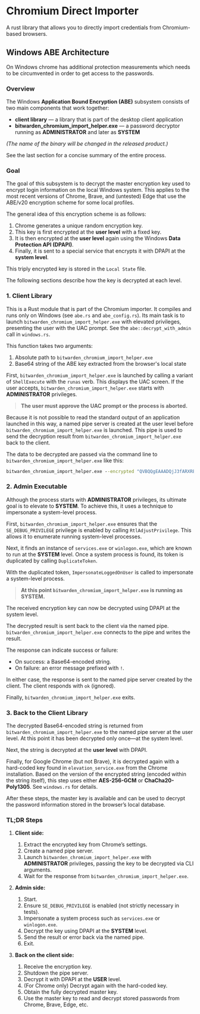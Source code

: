 # Chromium Direct Importer

A rust library that allows you to directly import credentials from Chromium-based browsers.

## Windows ABE Architecture

On Windows chrome has additional protection measurements which needs to be circumvented in order to
get access to the passwords.

### Overview

The Windows **Application Bound Encryption (ABE)** subsystem consists of two main components that work together:

- **client library** — a library that is part of the desktop client application
- **bitwarden_chromium_import_helper.exe** — a password decryptor running as **ADMINISTRATOR** and later as **SYSTEM**

_(The name of the binary will be changed in the released product.)_

See the last section for a concise summary of the entire process.

### Goal

The goal of this subsystem is to decrypt the master encryption key used to encrypt login information on the local
Windows system. This applies to the most recent versions of Chrome, Brave, and (untested) Edge that use the ABE/v20
encryption scheme for some local profiles.

The general idea of this encryption scheme is as follows:

1. Chrome generates a unique random encryption key.
2. This key is first encrypted at the **user level** with a fixed key.
3. It is then encrypted at the **user level** again using the Windows **Data Protection API (DPAPI)**.
4. Finally, it is sent to a special service that encrypts it with DPAPI at the **system level**.

This triply encrypted key is stored in the `Local State` file.

The following sections describe how the key is decrypted at each level.

### 1. Client Library

This is a Rust module that is part of the Chromium importer. It compiles and runs only on Windows (see `abe.rs` and
`abe_config.rs`). Its main task is to launch `bitwarden_chromium_import_helper.exe` with elevated privileges, presenting
the user with the UAC prompt. See the `abe::decrypt_with_admin` call in `windows.rs`.

This function takes two arguments:

1. Absolute path to `bitwarden_chromium_import_helper.exe`
2. Base64 string of the ABE key extracted from the browser's local state

First, `bitwarden_chromium_import_helper.exe` is launched by calling a variant of `ShellExecute` with the `runas` verb.
This displays the UAC screen. If the user accepts, `bitwarden_chromium_import_helper.exe` starts with **ADMINISTRATOR**
privileges.

> **The user must approve the UAC prompt or the process is aborted.**

Because it is not possible to read the standard output of an application launched in this way, a named pipe server is
created at the user level before `bitwarden_chromium_import_helper.exe` is launched. This pipe is used to send the
decryption result from `bitwarden_chromium_import_helper.exe` back to the client.

The data to be decrypted are passed via the command line to `bitwarden_chromium_import_helper.exe` like this:

```bat
bitwarden_chromium_import_helper.exe --encrypted "QVBQQgEAAADQjJ3fARXREYx6AMBPwpfrAQAAA..."
```

### 2. Admin Executable

Although the process starts with **ADMINISTRATOR** privileges, its ultimate goal is to elevate to **SYSTEM**. To achieve
this, it uses a technique to impersonate a system-level process.

First, `bitwarden_chromium_import_helper.exe` ensures that the `SE_DEBUG_PRIVILEGE` privilege is enabled by calling
`RtlAdjustPrivilege`. This allows it to enumerate running system-level processes.

Next, it finds an instance of `services.exe` or `winlogon.exe`, which are known to run at the **SYSTEM** level. Once a
system process is found, its token is duplicated by calling `DuplicateToken`.

With the duplicated token, `ImpersonateLoggedOnUser` is called to impersonate a system-level process.

> **At this point `bitwarden_chromium_import_helper.exe` is running as SYSTEM.**

The received encryption key can now be decrypted using DPAPI at the system level.

The decrypted result is sent back to the client via the named pipe. `bitwarden_chromium_import_helper.exe` connects to
the pipe and writes the result.

The response can indicate success or failure:

- On success: a Base64-encoded string.
- On failure: an error message prefixed with `!`.

In either case, the response is sent to the named pipe server created by the client. The client responds with `ok`
(ignored).

Finally, `bitwarden_chromium_import_helper.exe` exits.

### 3. Back to the Client Library

The decrypted Base64-encoded string is returned from `bitwarden_chromium_import_helper.exe` to the named pipe server at
the user level. At this point it has been decrypted only once—at the system level.

Next, the string is decrypted at the **user level** with DPAPI.

Finally, for Google Chrome (but not Brave), it is decrypted again with a hard-coded key found in `elevation_service.exe`
from the Chrome installation. Based on the version of the encrypted string (encoded within the string itself), this step
uses either **AES-256-GCM** or **ChaCha20-Poly1305**. See `windows.rs` for details.

After these steps, the master key is available and can be used to decrypt the password information stored in the
browser’s local database.

### TL;DR Steps

1. **Client side:**

    1. Extract the encrypted key from Chrome’s settings.
    2. Create a named pipe server.
    3. Launch `bitwarden_chromium_import_helper.exe` with **ADMINISTRATOR** privileges, passing the key to be decrypted
       via CLI arguments.
    4. Wait for the response from `bitwarden_chromium_import_helper.exe`.

2. **Admin side:**

    1. Start.
    2. Ensure `SE_DEBUG_PRIVILEGE` is enabled (not strictly necessary in tests).
    3. Impersonate a system process such as `services.exe` or `winlogon.exe`.
    4. Decrypt the key using DPAPI at the **SYSTEM** level.
    5. Send the result or error back via the named pipe.
    6. Exit.

3. **Back on the client side:**
    1. Receive the encryption key.
    2. Shutdown the pipe server.
    3. Decrypt it with DPAPI at the **USER** level.
    4. (For Chrome only) Decrypt again with the hard-coded key.
    5. Obtain the fully decrypted master key.
    6. Use the master key to read and decrypt stored passwords from Chrome, Brave, Edge, etc.
